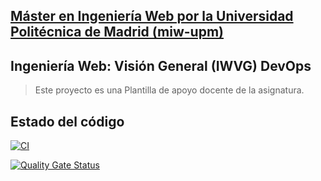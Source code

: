 ## [Máster en Ingeniería Web por la Universidad Politécnica de Madrid (miw-upm)](http://miw.etsisi.upm.es)
## Ingeniería Web: Visión General (IWVG) DevOps
> Este proyecto es una Plantilla de apoyo docente de la asignatura.

## Estado del código

[![CI](https://github.com/js-rom/iwvg-devops-jesus-romero/actions/workflows/ci.yml/badge.svg?branch=develop)](https://github.com/js-rom/iwvg-devops-jesus-romero/actions/workflows/ci.yml)

[![Quality Gate Status](https://sonarcloud.io/api/project_badges/measure?project=js-rom_iwvg-devops-jesus-romero&metric=alert_status)](https://sonarcloud.io/summary/new_code?id=js-rom_iwvg-devops-jesus-romero)

